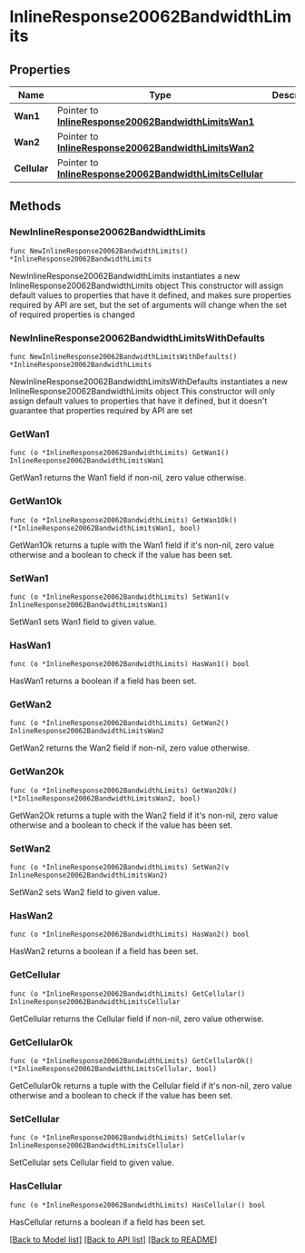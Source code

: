 # InlineResponse20062BandwidthLimits

## Properties

Name | Type | Description | Notes
------------ | ------------- | ------------- | -------------
**Wan1** | Pointer to [**InlineResponse20062BandwidthLimitsWan1**](InlineResponse20062BandwidthLimitsWan1.md) |  | [optional] 
**Wan2** | Pointer to [**InlineResponse20062BandwidthLimitsWan2**](InlineResponse20062BandwidthLimitsWan2.md) |  | [optional] 
**Cellular** | Pointer to [**InlineResponse20062BandwidthLimitsCellular**](InlineResponse20062BandwidthLimitsCellular.md) |  | [optional] 

## Methods

### NewInlineResponse20062BandwidthLimits

`func NewInlineResponse20062BandwidthLimits() *InlineResponse20062BandwidthLimits`

NewInlineResponse20062BandwidthLimits instantiates a new InlineResponse20062BandwidthLimits object
This constructor will assign default values to properties that have it defined,
and makes sure properties required by API are set, but the set of arguments
will change when the set of required properties is changed

### NewInlineResponse20062BandwidthLimitsWithDefaults

`func NewInlineResponse20062BandwidthLimitsWithDefaults() *InlineResponse20062BandwidthLimits`

NewInlineResponse20062BandwidthLimitsWithDefaults instantiates a new InlineResponse20062BandwidthLimits object
This constructor will only assign default values to properties that have it defined,
but it doesn't guarantee that properties required by API are set

### GetWan1

`func (o *InlineResponse20062BandwidthLimits) GetWan1() InlineResponse20062BandwidthLimitsWan1`

GetWan1 returns the Wan1 field if non-nil, zero value otherwise.

### GetWan1Ok

`func (o *InlineResponse20062BandwidthLimits) GetWan1Ok() (*InlineResponse20062BandwidthLimitsWan1, bool)`

GetWan1Ok returns a tuple with the Wan1 field if it's non-nil, zero value otherwise
and a boolean to check if the value has been set.

### SetWan1

`func (o *InlineResponse20062BandwidthLimits) SetWan1(v InlineResponse20062BandwidthLimitsWan1)`

SetWan1 sets Wan1 field to given value.

### HasWan1

`func (o *InlineResponse20062BandwidthLimits) HasWan1() bool`

HasWan1 returns a boolean if a field has been set.

### GetWan2

`func (o *InlineResponse20062BandwidthLimits) GetWan2() InlineResponse20062BandwidthLimitsWan2`

GetWan2 returns the Wan2 field if non-nil, zero value otherwise.

### GetWan2Ok

`func (o *InlineResponse20062BandwidthLimits) GetWan2Ok() (*InlineResponse20062BandwidthLimitsWan2, bool)`

GetWan2Ok returns a tuple with the Wan2 field if it's non-nil, zero value otherwise
and a boolean to check if the value has been set.

### SetWan2

`func (o *InlineResponse20062BandwidthLimits) SetWan2(v InlineResponse20062BandwidthLimitsWan2)`

SetWan2 sets Wan2 field to given value.

### HasWan2

`func (o *InlineResponse20062BandwidthLimits) HasWan2() bool`

HasWan2 returns a boolean if a field has been set.

### GetCellular

`func (o *InlineResponse20062BandwidthLimits) GetCellular() InlineResponse20062BandwidthLimitsCellular`

GetCellular returns the Cellular field if non-nil, zero value otherwise.

### GetCellularOk

`func (o *InlineResponse20062BandwidthLimits) GetCellularOk() (*InlineResponse20062BandwidthLimitsCellular, bool)`

GetCellularOk returns a tuple with the Cellular field if it's non-nil, zero value otherwise
and a boolean to check if the value has been set.

### SetCellular

`func (o *InlineResponse20062BandwidthLimits) SetCellular(v InlineResponse20062BandwidthLimitsCellular)`

SetCellular sets Cellular field to given value.

### HasCellular

`func (o *InlineResponse20062BandwidthLimits) HasCellular() bool`

HasCellular returns a boolean if a field has been set.


[[Back to Model list]](../README.md#documentation-for-models) [[Back to API list]](../README.md#documentation-for-api-endpoints) [[Back to README]](../README.md)



